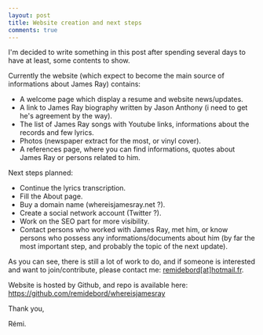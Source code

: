 ```yaml
---
layout: post
title: Website creation and next steps
comments: true
---
```


I'm decided to write something in this post after spending several days to have at least, some contents to show.

Currently the website (which expect to become the main source of informations about James Ray) contains:
- A welcome page which display a resume and website news/updates.
- A link to James Ray biography written by Jason Anthony (i need to get he's agreement by the way).
- The list of James Ray songs with Youtube links, informations about the records and few lyrics.
- Photos (newspaper extract for the most, or vinyl cover).
- A references page, where you can find informations, quotes about James Ray or persons related to him.


Next steps planned:
- Continue the lyrics transcription.
- Fill the About page.
- Buy a domain name (whereisjamesray.net ?).
- Create a social network account (Twitter ?).
- Work on the SEO part for more visibility.
- Contact persons who worked with James Ray, met him, or know persons who possess any informations/documents about him (by far the most important step, and probably the topic of the next update).


As you can see, there is still a lot of work to do, and if someone is interested and want to join/contribute, please contact me: [remidebord[at]hotmail.fr](mailto:remidebord@hotmail.fr).

Website is hosted by Github, and repo is available here: https://github.com/remidebord/whereisjamesray

Thank you,

Rémi.

